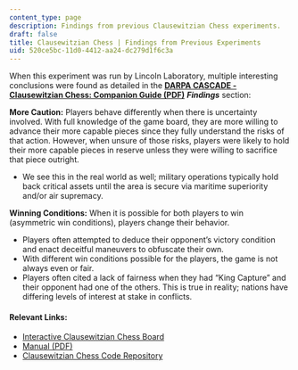 ```yaml
---
content_type: page
description: Findings from previous Clausewitzian Chess experiments.
draft: false
title: Clausewitzian Chess | Findings from Previous Experiments
uid: 520ce5bc-11d0-4412-aa24-dc279d1f6c3a
---
```

When this experiment was run by Lincoln Laboratory, multiple interesting conclusions were found as detailed in the [**DARPA CASCADE - Clausewitzian Chess: Companion Guide (PDF)**](https://raw.githubusercontent.com/mit-ll/Clausewitzian_Chess/master/Clausewitzian_Chess_v6.pdf) ***Findings*** section:

**More Caution:** Players behave differently when there is uncertainty involved. With full knowledge of the game board, they are more willing to advance their more capable pieces since they fully understand the risks of that action. However, when unsure of those risks, players were likely to hold their more capable pieces in reserve unless they were willing to sacrifice that piece outright. 

- We see this in the real world as well; military operations typically hold back critical assets until the area is secure via maritime superiority and/or air supremacy. 

**Winning Conditions:** When it is possible for both players to win (asymmetric win conditions), players change their behavior. 

- Players often attempted to deduce their opponent’s victory condition and enact deceitful maneuvers to obfuscate their own. 
- With different win conditions possible for the players, the game is not always even or fair.
- Players often cited a lack of fairness when they had “King Capture” and their opponent had one of the others. This is true in reality; nations have differing levels of interest at stake in conflicts.

#### **Relevant Links:**  

- [Interactive Clausewitzian Chess Board](http://clausewitzianchess.com/)
- [Manual (PDF)](https://raw.githubusercontent.com/mit-ll/Clausewitzian_Chess/master/Clausewitzian_Chess_v6.pdf)
- [Clausewitzian Chess Code Repository](https://github.com/mit-ll/Clausewitzian_Chess)